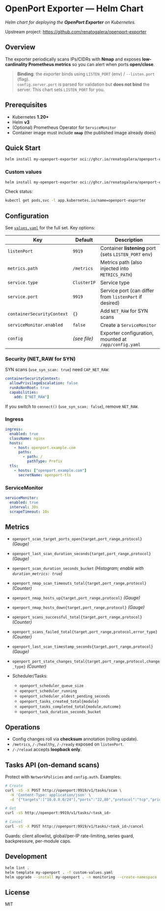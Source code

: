 # OpenPort Exporter — Helm Chart

*Helm chart for deploying the **OpenPort Exporter** on Kubernetes.*

Upstream project: https://github.com/renatogalera/openport-exporter

## Overview

The exporter periodically scans IPs/CIDRs with **Nmap** and exposes **low-cardinality Prometheus metrics** so you can alert when ports **open/close**. 

> **Binding**: the exporter binds using `LISTEN_PORT` (env) / `--listen.port` (flag).  
> `config.server.port` is parsed for validation but **does not bind** the server. This chart sets `LISTEN_PORT` for you.

## Prerequisites

- Kubernetes **1.20+**
- Helm **v3**
- (Optional) Prometheus Operator for `ServiceMonitor`
- Container image must include **`nmap`** (the published image already does)

## Quick Start

```bash
helm install my-openport-exporter oci://ghcr.io/renatogalera/openport-exporter 
````

### Custom values

```bash
helm install my-openport-exporter oci://ghcr.io/renatogalera/openport-exporter -f custom-values.yaml
```

Check status:

```bash
kubectl get pods,svc -l app.kubernetes.io/name=openport-exporter
```

## Configuration

See [`values.yaml`](./values.yaml) for the full set. Key options:

| Key                        | Default      | Description                                            |
| -------------------------- | ------------ | ------------------------------------------------------ |
| `listenPort`               | `9919`       | Container **listening** port (sets `LISTEN_PORT` env)  |
| `metrics.path`             | `/metrics`   | Metrics path (also injected into `METRICS_PATH`)       |
| `service.type`             | `ClusterIP`  | Service type                                           |
| `service.port`             | `9919`       | Service port (can differ from `listenPort` if desired) |
| `containerSecurityContext` | `{}`         | Add `NET_RAW` for SYN scans                            |
| `serviceMonitor.enabled`   | `false`      | Create a `ServiceMonitor`                              |
| `config`                   | *(see file)* | Exporter configuration, mounted at `/app/config.yaml`  |

### Security (NET\_RAW for SYN)

SYN scans (`use_syn_scan: true`) need `CAP_NET_RAW`:

```yaml
containerSecurityContext:
  allowPrivilegeEscalation: false
  runAsNonRoot: true
  capabilities:
    add: ["NET_RAW"]
```

If you switch to `connect()` (`use_syn_scan: false`), remove `NET_RAW`.

### Ingress

```yaml
ingress:
  enabled: true
  className: nginx
  hosts:
    - host: openport.example.com
      paths:
        - path: /
          pathType: Prefix
  tls:
    - hosts: ["openport.example.com"]
      secretName: openport-tls
```

### ServiceMonitor

```yaml
serviceMonitor:
  enabled: true
  interval: 30s
  scrapeTimeout: 10s
```

## Metrics

* `openport_scan_target_ports_open{target,port_range,protocol}` *(Gauge)*
* `openport_last_scan_duration_seconds{target,port_range,protocol}` *(Gauge)*
* `openport_scan_duration_seconds_bucket` *(Histogram; enable with `duration_metrics: true`)*
* `openport_nmap_scan_timeouts_total{target,port_range,protocol}` *(Counter)*
* `openport_nmap_hosts_up{target,port_range,protocol}` *(Gauge)*
* `openport_nmap_hosts_down{target,port_range,protocol}` *(Gauge)*
* `openport_scans_successful_total{target,port_range,protocol}` *(Counter)*
* `openport_scans_failed_total{target,port_range,protocol,error_type}` *(Counter)*
* `openport_last_scan_timestamp_seconds{target,port_range,protocol}` *(Gauge)*
* `openport_port_state_changes_total{target,port_range,protocol,change_type}` *(Counter)*
* Scheduler/Tasks:

  * `openport_scheduler_queue_size`
  * `openport_scheduler_running`
  * `openport_scheduler_oldest_pending_seconds`
  * `openport_tasks_created_total{module}`
  * `openport_tasks_completed_total{module,outcome}`
  * `openport_task_duration_seconds_bucket`

## Operations

* Config changes roll via **checksum** annotation (rolling update).
* `/metrics`, `/-/healthy`, `/-/ready` exposed on `listenPort`.
* `/-/reload` accepts **loopback only**.

## Tasks API (on-demand scans)

Protect with `NetworkPolicies` and `config.auth`. Examples:

```bash
# Create
curl -sS -X POST http://openport:9919/v1/tasks/scan \
  -H 'Content-Type: application/json' \
  -d '{"targets":["10.0.0.0/24"],"ports":"22,80","protocol":"tcp","priority":"high"}'

# Get
curl -sS http://openport:9919/v1/tasks/<task_id>

# Cancel
curl -sS -X POST http://openport:9919/v1/tasks/<task_id>/cancel
```

Guards: client allowlist, global/per-IP rate-limiting, series guard, backpressure, per-module caps.

## Development

```bash
helm lint .
helm template my-openport . -f custom-values.yaml
helm upgrade --install my-openport . -n monitoring --create-namespace
```

## License

MIT
